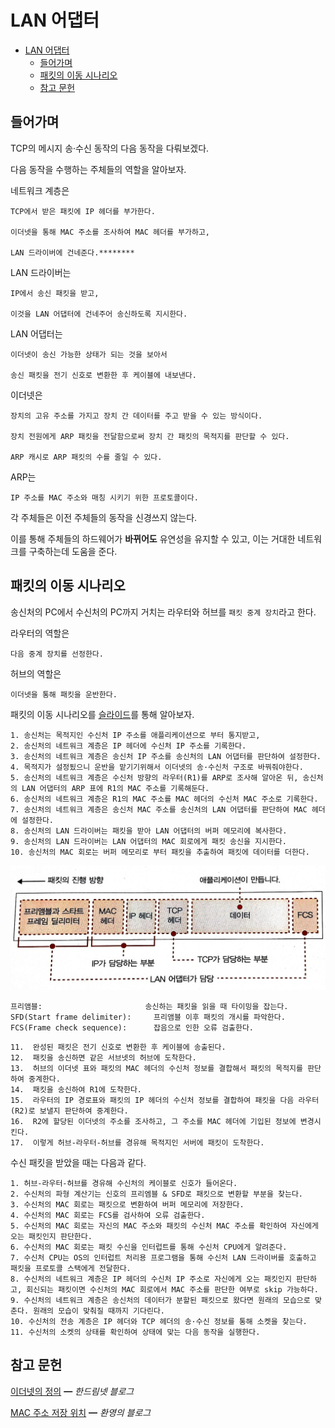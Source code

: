 # LAN 어댑터

- [LAN 어댑터](#lan-어댑터)
  - [들어가며](#들어가며)
  - [패킷의 이동 시나리오](#패킷의-이동-시나리오)
  - [참고 문헌](#참고-문헌)

## 들어가며

TCP의 메시지 송·수신 동작의 다음 동작을 다뤄보겠다.

다음 동작을 수행하는 주체들의 역할을 알아보자.

네트워크 계층은 

    TCP에서 받은 패킷에 IP 헤더를 부가한다.

    이더넷을 통해 MAC 주소를 조사하여 MAC 헤더를 부가하고, 
    
    LAN 드라이버에 건네준다.********

LAN 드라이버는 

    IP에서 송신 패킷을 받고,

    이것을 LAN 어댑터에 건네주어 송신하도록 지시한다.

LAN 어댑터는

    이더넷이 송신 가능한 상태가 되는 것을 보아서

    송신 패킷을 전기 신호로 변환한 후 케이블에 내보낸다.

이더넷은

    장치의 고유 주소를 가지고 장치 간 데이터를 주고 받을 수 있는 방식이다.

    장치 전원에게 ARP 패킷을 전달함으로써 장치 간 패킷의 목적지를 판단할 수 있다.

    ARP 캐시로 ARP 패킷의 수를 줄일 수 있다.

ARP는 

    IP 주소를 MAC 주소와 매칭 시키기 위한 프로토콜이다.

각 주체들은 이전 주체들의 동작을 신경쓰지 않는다.

이를 통해 주체들의 하드웨어가 **바뀌어도** 유연성을 유지할 수 있고, 이는 거대한 네트워크를 구축하는데 도움을 준다.

## 패킷의 이동 시나리오

송신처의 PC에서 수신처의 PC까지 거치는 라우터와 허브를 `패킷 중계 장치`라고 한다.

라우터의 역할은

    다음 중계 장치를 선정한다.

허브의 역할은

    이더넷을 통해 패킷을 운반한다.

패킷의 이동 시나리오를 [슬라이드](https://slides.com/yongki150/deck-4cca6f/fullscreen)를 통해 알아보자.

```
1. 송신처는 목적지인 수신처 IP 주소를 애플리케이션으로 부터 통지받고,
2. 송신처의 네트워크 계층은 IP 헤더에 수신처 IP 주소를 기록한다.
3. 송신처의 네트워크 계층은 송신처 IP 주소를 송신처의 LAN 어댑터를 판단하여 설정한다.
4. 목적지가 설정됬으니 운반을 맡기기위해서 이더넷의 송·수신처 구조로 바꿔줘야한다.
5. 송신처의 네트워크 계층은 수신처 방향의 라우터(R1)를 ARP로 조사해 알아온 뒤, 송신처의 LAN 어댑터의 ARP 표에 R1의 MAC 주소를 기록해둔다.
6. 송신처의 네트워크 계층은 R1의 MAC 주소를 MAC 헤더의 수신처 MAC 주소로 기록한다.
7. 송신처의 네트워크 계층은 송신처 MAC 주소를 송신처의 LAN 어댑터를 판단하여 MAC 헤더에 설정한다.
8. 송신처의 LAN 드라이버는 패킷을 받아 LAN 어댑터의 버퍼 메모리에 복사한다.
9. 송신처의 LAN 드라이버는 LAN 어댑터의 MAC 회로에게 패킷 송신을 지시한다.
10. 송신처의 MAC 회로는 버퍼 메모리로 부터 패킷을 추출하여 패킷에 데이터를 더한다.
```

![image](assets/packet.jpg)


    프리앰블:                       송신하는 패킷을 읽을 때 타이밍을 잡는다.
    SFD(Start frame delimiter):     프리앰블 이후 패킷의 개시를 파악한다.
    FCS(Frame check sequence):      잡음으로 인한 오류 검출한다.

```
11.  완성된 패킷은 전기 신호로 변환한 후 케이블에 송출된다.
12.  패킷을 송신하면 같은 서브넷의 허브에 도착한다.
13.  허브의 이더넷 표와 패킷의 MAC 헤더의 수신처 정보를 결합해서 패킷의 목적지를 판단하여 중계한다.
14.  패킷을 송신하여 R1에 도착한다.
15.  라우터의 IP 경로표와 패킷의 IP 헤더의 수신처 정보를 결합하여 패킷을 다음 라우터(R2)로 보낼지 판단하여 중계한다.
16.  R2에 할당된 이더넷의 주소를 조사하고, 그 주소를 MAC 헤더에 기입된 정보에 변경시킨다.
17.  이렇게 허브-라우터-허브를 경유해 목적지인 서버에 패킷이 도착한다.
```

수신 패킷을 받았을 때는 다음과 같다.

```
1. 허브-라우터-허브를 경유해 수신처의 케이블로 신호가 들어온다.
2. 수신처의 파형 계산기는 신호의 프리엠블 & SFD로 패킷으로 변환할 부분을 찾는다.
3. 수신처의 MAC 회로는 패킷으로 변환하여 버퍼 메모리에 저장한다.
4. 수신처의 MAC 회로는 FCS를 검사하여 오류 검출한다.
5. 수신처의 MAC 회로는 자신의 MAC 주소와 패킷의 수신처 MAC 주소를 확인하여 자신에게 오는 패킷인지 판단한다.
6. 수신처의 MAC 회로는 패킷 수신을 인터럽트를 통해 수신처 CPU에게 알려준다.
7. 수신처 CPU는 OS의 인터럽트 처리용 프로그램을 통해 수신처 LAN 드라이버를 호출하고 패킷을 프로토콜 스택에게 전달한다.
8. 수신처의 네트워크 계층은 IP 헤더의 수신처 IP 주소로 자신에게 오는 패킷인지 판단하고, 회신되는 패킷이면 수신처의 MAC 회로에서 MAC 주소를 판단한 여부로 skip 가능하다.
9. 수신처의 네트워크 계층은 송신처의 데이터가 분할된 패킷으로 왔다면 원래의 모습으로 맞춘다. 원래의 모습이 맞춰질 때까지 기다린다.
10. 수신처의 전송 계층은 IP 헤더와 TCP 헤더의 송·수신 정보를 통해 소켓을 찾는다.
11. 수신처의 소켓의 상태를 확인하여 상태에 맞는 다음 동작을 실행한다.
```

## 참고 문헌

[이더넷의 정의](https://handreamnet.tistory.com/496) ━ *한드림넷 블로그*

[MAC 주소 저장 위치](https://aws-hyoh.tistory.com/entry/ARP-쉽게-이해하기) ━ *환영의 블로그*